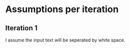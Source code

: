 # Assumptions per iteration

## Iteration 1
I assume the input text will be seperated by white space.
